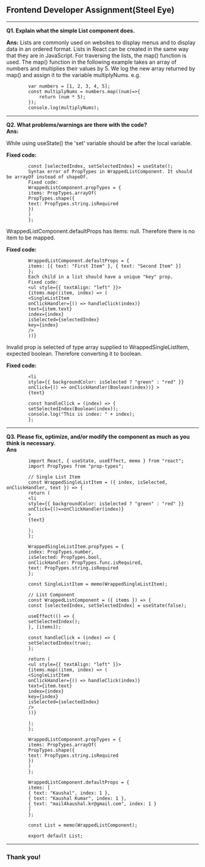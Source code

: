 ## Frontend Developer Assignment(Steel Eye)
--------------------------------------------------------------------

**Q1. Explain what the simple List component does.**

**Ans:**
Lists are commonly used on websites to display menus and to display data in an ordered format. Lists in React can be created in the same way that they are in JavaScript.
For traversing the lists, the map() function is used. The map() function in the following example takes an array of numbers and multiplies their values by 5. We log the new array returned by map() and assign it to the variable multiplyNums.
e.g.
>
            var numbers = [1, 2, 3, 4, 5];   
            const multiplyNums = numbers.map((num)=>{   
                return (num * 5);   
            });   
            console.log(multiplyNums);   
>
----

**Q2. What problems/warnings are there with the code?** <br>
**Ans:**
>
While using useState() the 'set' variable should be after the local variable. <br>

**Fixed code:**

            const [selectedIndex, setSelectedIndex] = useState();
            Syntax error of PropTypes in WrappedListComponent. It should be arrayOf instead of shapeOf.
            Fixed code:
            WrappedListComponent.propTypes = {
            items: PropTypes.arrayOf(
            PropTypes.shape({
            text: PropTypes.string.isRequired
            })
            )
            };
>
WrappedListComponent.defaultProps has items: null. Therefore there is no item to be mapped.<br>

**Fixed code:**
>>
            WrappedListComponent.defaultProps = {
            items: [{ text: "First Item" }, { text: "Second Item" }]
            };
            Each child in a list should have a unique "key" prop.
            Fixed code:
            <ul style={{ textAlign: "left" }}>
            {items.map((item, index) => (
            <SingleListItem
            onClickHandler={() => handleClick(index)}
            text={item.text}
            index={index}
            isSelected={selectedIndex}
            key={index}
            />
            ))}

Invalid prop is selected of type array supplied to WrappedSingleListItem, expected boolean. Therefore converting it to boolean.<br>
>>

**Fixed code:**
<br> 
>
            <li
            style={{ backgroundColor: isSelected ? "green" : "red" }}
            onClick={() => onClickHandler(Boolean(index))} >
            {text}

            const handleClick = (index) => {
            setSelectedIndex(Boolean(index));
            console.log("This is index: " + index);
            };
>
----
**Q3. Please fix, optimize, and/or modify the component as much as you think is necessary.**<br>
**Ans**
>>
            import React, { useState, useEffect, memo } from "react";
            import PropTypes from "prop-types";

            // Single List Item
            const WrappedSingleListItem = ({ index, isSelected, onClickHandler, text }) => {
            return (
            <li
            style={{ backgroundColor: isSelected ? "green" : "red" }}
            onClick={()=>onClickHandler(index)}
            >
            {text}

            );
            };

            WrappedSingleListItem.propTypes = {
            index: PropTypes.number,
            isSelected: PropTypes.bool,
            onClickHandler: PropTypes.func.isRequired,
            text: PropTypes.string.isRequired
            };

            const SingleListItem = memo(WrappedSingleListItem);

            // List Component
            const WrappedListComponent = ({ items }) => {
            const [selectedIndex, setSelectedIndex] = useState(false);

            useEffect(() => {
            setSelectedIndex();
            }, [items]);

            const handleClick = (index) => {
            setSelectedIndex(true);
            };

            return (
            <ul style={{ textAlign: "left" }}>
            {items.map((item, index) => (
            <SingleListItem
            onClickHandler={() => handleClick(index)}
            text={item.text}
            index={index}
            key={index}
            isSelected={selectedIndex}
            />
            ))}

            );
            };

            WrappedListComponent.propTypes = {
            items: PropTypes.arrayOf(
            PropTypes.shape({
            text: PropTypes.string.isRequired
            })
            )
            };

            WrappedListComponent.defaultProps = {
            items: [
            { text: "Kaushal", index: 1 },
            { text: "Kaushal Kumar", index: 1 },
            { text: "mail4kaushal.kr@gmail.com", index: 1 }
            ]
            };

            const List = memo(WrappedListComponent);

            export default List;
>>                        
                        
-----                        
### Thank you!
